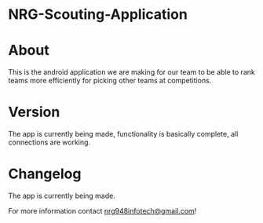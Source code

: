 # NRG-Scouting-Application
# About
This is the android application we are making for our team to be able to rank teams more efficiently for picking other teams at competitions.

# Version
The app is currently being made, functionality is basically complete, all connections are working.

# Changelog
The app is currently being made.

For more information contact nrg948infotech@gmail.com!
